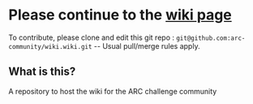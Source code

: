 # Please continue to the [wiki page](https://github.com/arc-community/wiki/wiki)

To contribute, please clone and edit this git repo : `git@github.com:arc-community/wiki.wiki.git`   --  Usual pull/merge rules apply. 

## What is this?

A repository to host the wiki for the ARC challenge community

